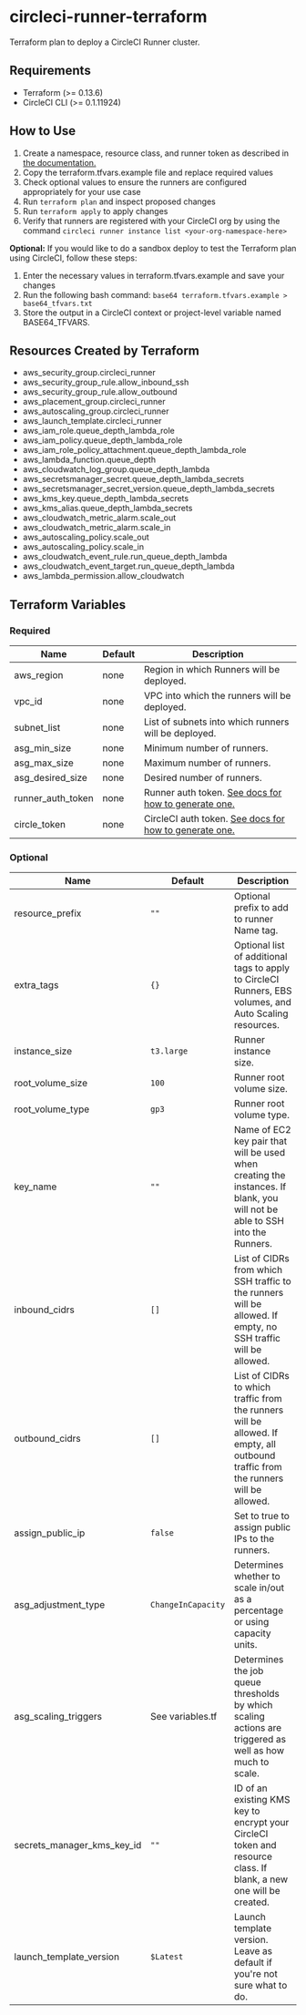 # circleci-runner-terraform
Terraform plan to deploy a CircleCI Runner cluster.

## Requirements

- Terraform (>= 0.13.6)
- CircleCI CLI (>= 0.1.11924)

## How to Use

1. Create a namespace, resource class, and runner token as described in [the documentation.](https://circleci.com/docs/2.0/runner-installation/#authentication)
1. Copy the terraform.tfvars.example file and replace required values
2. Check optional values to ensure the runners are configured appropriately for your use case
3. Run `terraform plan` and inspect proposed changes
4. Run `terraform apply` to apply changes
5. Verify that runners are registered with your CircleCI org by using the command `circleci runner instance list <your-org-namespace-here>`

**Optional:** If you would like to do a sandbox deploy to test the Terraform plan using CircleCI, follow these steps:

1. Enter the necessary values in terraform.tfvars.example and save your changes
2. Run the following bash command: `base64 terraform.tfvars.example > base64_tfvars.txt`
3. Store the output in a CircleCI context or project-level variable named BASE64_TFVARS.


## Resources Created by Terraform

- aws_security_group.circleci_runner
- aws_security_group_rule.allow_inbound_ssh
- aws_security_group_rule.allow_outbound
- aws_placement_group.circleci_runner
- aws_autoscaling_group.circleci_runner
- aws_launch_template.circleci_runner
- aws_iam_role.queue_depth_lambda_role
- aws_iam_policy.queue_depth_lambda_role
- aws_iam_role_policy_attachment.queue_depth_lambda_role
- aws_lambda_function.queue_depth
- aws_cloudwatch_log_group.queue_depth_lambda
- aws_secretsmanager_secret.queue_depth_lambda_secrets
- aws_secretsmanager_secret_version.queue_depth_lambda_secrets
- aws_kms_key.queue_depth_lambda_secrets
- aws_kms_alias.queue_depth_lambda_secrets
- aws_cloudwatch_metric_alarm.scale_out
- aws_cloudwatch_metric_alarm.scale_in
- aws_autoscaling_policy.scale_out
- aws_autoscaling_policy.scale_in
- aws_cloudwatch_event_rule.run_queue_depth_lambda
- aws_cloudwatch_event_target.run_queue_depth_lambda
- aws_lambda_permission.allow_cloudwatch

## Terraform Variables

### Required 

| Name | Default | Description|
|------|---------|------------|
|aws_region|none|Region in which Runners will be deployed.|
|vpc_id|none|VPC into which the runners will be deployed.|
|subnet_list|none|List of subnets into which runners will be deployed.|
|asg_min_size|none|Minimum number of runners.|
|asg_max_size|none|Maximum number of runners.|
|asg_desired_size|none|Desired number of runners.|
|runner_auth_token|none|Runner auth token.  [See docs for how to generate one.](https://circleci.com/docs/2.0/runner-installation/#authentication)|
|circle_token|none|CircleCI auth token.  [See docs for how to generate one.](https://circleci.com/docs/2.0/managing-api-tokens/)|



### Optional

| Name | Default | Description|
|------|---------|------------|
|resource_prefix|`""`|Optional prefix to add to runner Name tag.|
|extra_tags|`{}`|Optional list of additional tags to apply to CircleCI Runners, EBS volumes, and Auto Scaling resources.|
|instance_size|`t3.large`|Runner instance size.|
|root_volume_size|`100`|Runner root volume size.|
|root_volume_type|`gp3`|Runner root volume type.|
|key_name|`""`|Name of EC2 key pair that will be used when creating the instances.  If blank, you will not be able to SSH into the Runners.|
|inbound_cidrs|`[]`|List of CIDRs from which SSH traffic to the runners will be allowed.  If empty, no SSH traffic will be allowed.|
|outbound_cidrs|`[]`|List of CIDRs to which traffic from the runners will be allowed.  If empty, all outbound traffic from the runners will be allowed.|
|assign_public_ip|`false`|Set to true to assign public IPs to the runners.|
|asg_adjustment_type|`ChangeInCapacity`|Determines whether to scale in/out as a percentage or using capacity units.|
|asg_scaling_triggers|See variables.tf|Determines the job queue thresholds by which scaling actions are triggered as well as how much to scale.|
|secrets_manager_kms_key_id|`""`|ID of an existing KMS key to encrypt your CircleCI token and resource class. If blank, a new one will be created.|
|launch_template_version|`$Latest`|Launch template version. Leave as default if you're not sure what to do.|